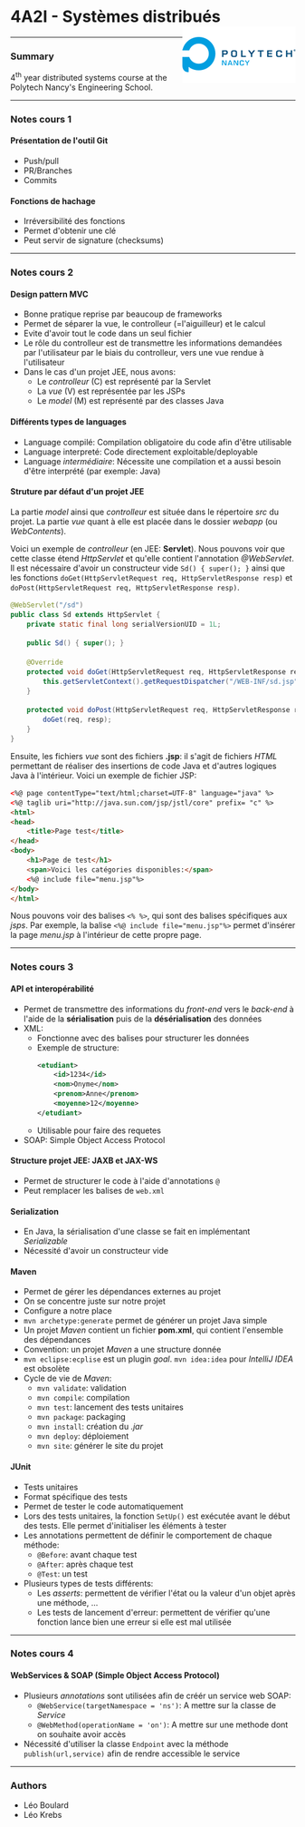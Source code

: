 # 4A2I - Systèmes distribués<img align="right" width="200" height="100" src="https://github.com/Legoota/4A2I-Syst-dist/blob/main/logo.png" alt="Logo Polytech">
---
### Summary

4<sup>th</sup> year distributed systems course at the Polytech Nancy's Engineering School.

---
### Notes cours 1

#### Présentation de l'outil Git
 * Push/pull
 * PR/Branches
 * Commits

#### Fonctions de hachage
 * Irréversibilité des fonctions
 * Permet d'obtenir une clé
 * Peut servir de signature (checksums)

---
### Notes cours 2
#### Design pattern MVC
 * Bonne pratique reprise par beaucoup de frameworks
 * Permet de séparer la vue, le controlleur (=l'aiguilleur) et le calcul
 * Evite d'avoir tout le code dans un seul fichier
 * Le rôle du controlleur est de transmettre les informations demandées par l'utilisateur par le biais du controlleur, vers une vue rendue à l'utilisateur
 * Dans le cas d'un projet JEE, nous avons:
   * Le *controlleur* (C) est représenté par la Servlet
   * La *vue* (V) est représentée par les JSPs
   * Le *model* (M) est représenté par des classes Java

#### Différents types de languages
 * Language compilé: Compilation obligatoire du code afin d'être utilisable
 * Language interpreté: Code directement exploitable/deployable
 * Language *intermédiaire*: Nécessite une compilation et a aussi besoin d'être interprété (par exemple: Java)

#### Struture par défaut d'un projet JEE
La partie *model* ainsi que *controlleur* est située dans le répertoire *src* du projet. La partie *vue* quant à elle est placée dans le dossier *webapp* (ou *WebContents*).

Voici un exemple de *controlleur* (en JEE: **Servlet**). Nous pouvons voir que cette classe étend *HttpServlet* et qu'elle contient l'annotation *@WebServlet*. Il est nécessaire d'avoir un constructeur vide ```Sd() { super(); }``` ainsi que les fonctions ```doGet(HttpServletRequest req, HttpServletResponse resp)``` et ```doPost(HttpServletRequest req, HttpServletResponse resp)```.
```java
@WebServlet("/sd")
public class Sd extends HttpServlet {
    private static final long serialVersionUID = 1L;

    public Sd() { super(); }

    @Override
    protected void doGet(HttpServletRequest req, HttpServletResponse resp) throws ServletException, IOException {
        this.getServletContext().getRequestDispatcher("/WEB-INF/sd.jsp").forward(req,resp);
    }

    protected void doPost(HttpServletRequest req, HttpServletResponse resp) throws ServletException, IOException {
        doGet(req, resp);
    }
}

```
Ensuite, les fichiers *vue* sont des fichiers **.jsp**: il s'agit de fichiers *HTML* permettant de réaliser des insertions de code Java et d'autres logiques Java à l'intérieur. Voici un exemple de fichier JSP:
```html
<%@ page contentType="text/html;charset=UTF-8" language="java" %>
<%@ taglib uri="http://java.sun.com/jsp/jstl/core" prefix= "c" %>
<html>
<head>
    <title>Page test</title>
</head>
<body>
    <h1>Page de test</h1>
    <span>Voici les catégories disponibles:</span>
    <%@ include file="menu.jsp"%>
</body>
</html>
```
Nous pouvons voir des balises ```<% %>```, qui sont des balises spécifiques aux *jsps*. Par exemple, la balise ```<%@ include file="menu.jsp"%>``` permet d'insérer la page *menu.jsp* à l'intérieur de cette propre page.

---
### Notes cours 3

#### API et interopérabilité
* Permet de transmettre des informations du *front-end* vers le *back-end* à l'aide de la **sérialisation** puis de la **désérialisation** des données
* XML:
  * Fonctionne avec des balises pour structurer les données
  * Exemple de structure:
    ```xml
    <etudiant>
        <id>1234</id>
        <nom>Onyme</nom>
        <prenom>Anne</prenom>
        <moyenne>12</moyenne>
    </etudiant>
    ```
  * Utilisable pour faire des requetes
* SOAP: Simple Object Access Protocol

#### Structure projet JEE: JAXB et JAX-WS
* Permet de structurer le code à l'aide d'annotations ```@```
* Peut remplacer les balises de ```web.xml```

#### Serialization
* En Java, la sérialisation d'une classe se fait en implémentant *Serializable*
* Nécessité d'avoir un constructeur vide

#### Maven
* Permet de gérer les dépendances externes au projet
* On se concentre juste sur notre projet
* Configure a notre place
* ```mvn archetype:generate``` permet de générer un projet Java simple
* Un projet *Maven* contient un fichier **pom.xml**, qui contient l'ensemble des dépendances
* Convention: un projet *Maven* a une structure donnée
* ```mvn eclipse:ecplise``` est un plugin *goal*. ```mvn idea:idea``` pour *IntelliJ IDEA* est obsolète
* Cycle de vie de *Maven*:
  * ```mvn validate```: validation
  * ```mvn compile```: compilation
  * ```mvn test```: lancement des tests unitaires
  * ```mvn package```: packaging
  * ```mvn install```: création du *.jar*
  * ```mvn deploy```: déploiement
  * ```mvn site```: générer le site du projet

#### JUnit
* Tests unitaires
* Format spécifique des tests
* Permet de tester le code automatiquement
* Lors des tests unitaires, la fonction ```SetUp()``` est exécutée avant le début des tests. Elle permet d'initialiser les éléments à tester
* Les annotations permettent de définir le comportement de chaque méthode:
  * ```@Before```: avant chaque test
  * ```@After```: après chaque test
  * ```@Test```: un test
* Plusieurs types de tests différents:
  * Les *asserts*: permettent de vérifier l'état ou la valeur d'un objet après une méthode, ...
  * Les tests de lancement d'erreur: permettent de vérifier qu'une fonction lance bien une erreur si elle est mal utilisée


---
### Notes cours 4

#### WebServices & SOAP (Simple Object Access Protocol)
* Plusieurs *annotations* sont utilisées afin de créér un service web SOAP:
  * ```@WebService(targetNamespace = 'ns')```: A mettre sur la classe de *Service*
  * ```@WebMethod(operationName = 'on')```: A mettre sur une methode dont on souhaite avoir accès
* Nécessité d'utiliser la classe ```Endpoint``` avec la méthode ```publish(url,service)``` afin de rendre accessible le service

---
### Authors
* Léo Boulard
* Léo Krebs
